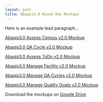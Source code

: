 ```yaml
---
layout: post
title: Abaqis3.0 Round One Mockups
---
```


Here is an example lead paragraph...

<a href="/images/round1/abaqis3.0-Assess-Census-v2.0.png" data-lightbox="image-1" title="Abaqis3.0 Assess Census v2.0 Mockup">Abaqis3.0 Assess Census v2.0 Mockup</a>

<a href="/images/round1/abaqis3.0-Assess-QACycle-v2.0.png" data-lightbox="image-2" title="Abaqis3.0 QA Cycle v2.0 Mockup">Abaqis3.0 QA Cycle v2.0 Mockup</a>

<a href="/images/round1/abaqis3.0-Assess-ToDo-v2.0.png" data-lightbox="image-3" title="Abaqis3.0 Assess ToDo v2.0 Mockup">Abaqis3.0 Assess ToDo v2.0 Mockup</a>

<a href="/images/round1/abaqis3.0-Manage-Facility-v2.0.png" data-lightbox="image-4" title="Abaqis3.0 Manage Facility v2.0 Mockup">Abaqis3.0 Manage Facility v2.0 Mockup</a>

<a href="/images/round1/abaqis3.0-Manage-QACycles-v2.0.png" data-lightbox="image-5" title="Abaqis3.0 Manage QA Cycles v2.0 Mockup">Abaqis3.0 Manage QA Cycles v2.0 Mockup</a>

<a href="/images/round1/abaqis3.0-Manage-QualityGoals-v2.0.png" data-lightbox="image-6" title="Abaqis3.0 Manage Quality Goals v2.0 Mockup">Abaqis3.0 Manage Quality Goals v2.0 Mockup</a>

Download the mockups on [Google Drive](https://drive.google.com/a/nursinghomequality.com/?usp=chrome_app#folders/0BzNWM29CuXlGNFh4czFNbVVPQVU)
